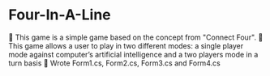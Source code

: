 # Four-In-A-Line

 This game is a simple game based on the concept from "Connect Four".
	This game allows a user to play in two different modes: a single player mode against computer’s artificial intelligence and a two players mode in a turn basis
 Wrote Form1.cs, Form2.cs, Form3.cs and Form4.cs
